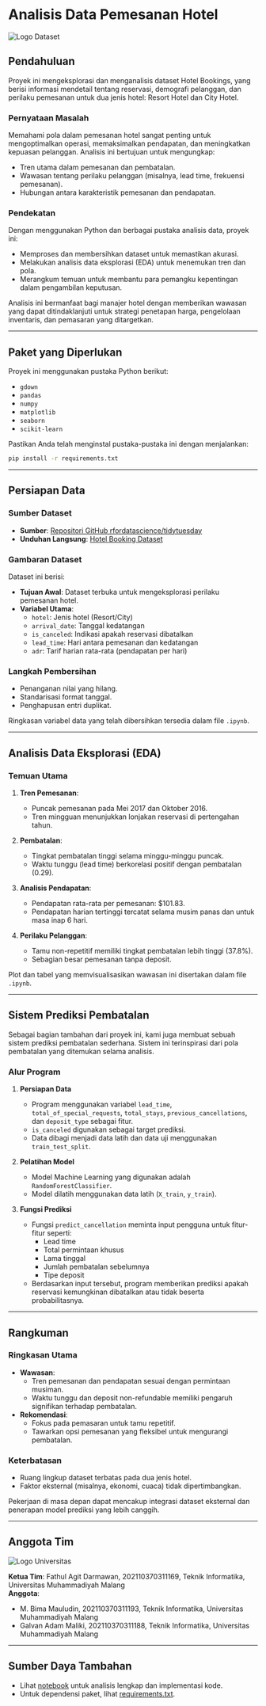 # Analisis Data Pemesanan Hotel

![Logo Dataset](https://avatars.githubusercontent.com/u/31736571?s=200&v=4)

## Pendahuluan
Proyek ini mengeksplorasi dan menganalisis dataset Hotel Bookings, yang berisi informasi mendetail tentang reservasi, demografi pelanggan, dan perilaku pemesanan untuk dua jenis hotel: Resort Hotel dan City Hotel.

### Pernyataan Masalah
Memahami pola dalam pemesanan hotel sangat penting untuk mengoptimalkan operasi, memaksimalkan pendapatan, dan meningkatkan kepuasan pelanggan. Analisis ini bertujuan untuk mengungkap:
- Tren utama dalam pemesanan dan pembatalan.
- Wawasan tentang perilaku pelanggan (misalnya, lead time, frekuensi pemesanan).
- Hubungan antara karakteristik pemesanan dan pendapatan.

### Pendekatan
Dengan menggunakan Python dan berbagai pustaka analisis data, proyek ini:
- Memproses dan membersihkan dataset untuk memastikan akurasi.
- Melakukan analisis data eksplorasi (EDA) untuk menemukan tren dan pola.
- Merangkum temuan untuk membantu para pemangku kepentingan dalam pengambilan keputusan.

Analisis ini bermanfaat bagi manajer hotel dengan memberikan wawasan yang dapat ditindaklanjuti untuk strategi penetapan harga, pengelolaan inventaris, dan pemasaran yang ditargetkan.

---

## Paket yang Diperlukan
Proyek ini menggunakan pustaka Python berikut:

- `gdown`
- `pandas`
- `numpy`
- `matplotlib`
- `seaborn`
- `scikit-learn`

Pastikan Anda telah menginstal pustaka-pustaka ini dengan menjalankan:
```bash
pip install -r requirements.txt
```

---

## Persiapan Data

### Sumber Dataset
- **Sumber**: [Repositori GitHub rfordatascience/tidytuesday](https://github.com/rfordatascience/tidytuesday)
- **Unduhan Langsung**: [Hotel Booking Dataset](https://www.dropbox.com/sh/qwdaldzkp8yrqwj/AADTj_WQcuKA0bsEeCKU__98a?dl=1)

### Gambaran Dataset
Dataset ini berisi:
- **Tujuan Awal**: Dataset terbuka untuk mengeksplorasi perilaku pemesanan hotel.
- **Variabel Utama**:
  - `hotel`: Jenis hotel (Resort/City)
  - `arrival_date`: Tanggal kedatangan
  - `is_canceled`: Indikasi apakah reservasi dibatalkan
  - `lead_time`: Hari antara pemesanan dan kedatangan
  - `adr`: Tarif harian rata-rata (pendapatan per hari)

### Langkah Pembersihan
- Penanganan nilai yang hilang.
- Standarisasi format tanggal.
- Penghapusan entri duplikat.

Ringkasan variabel data yang telah dibersihkan tersedia dalam file `.ipynb`.

---

## Analisis Data Eksplorasi (EDA)

### Temuan Utama
1. **Tren Pemesanan**:
   - Puncak pemesanan pada Mei 2017 dan Oktober 2016.
   - Tren mingguan menunjukkan lonjakan reservasi di pertengahan tahun.

2. **Pembatalan**:
   - Tingkat pembatalan tinggi selama minggu-minggu puncak.
   - Waktu tunggu (lead time) berkorelasi positif dengan pembatalan (0.29).

3. **Analisis Pendapatan**:
   - Pendapatan rata-rata per pemesanan: $101.83.
   - Pendapatan harian tertinggi tercatat selama musim panas dan untuk masa inap 6 hari.

4. **Perilaku Pelanggan**:
   - Tamu non-repetitif memiliki tingkat pembatalan lebih tinggi (37.8%).
   - Sebagian besar pemesanan tanpa deposit.

Plot dan tabel yang memvisualisasikan wawasan ini disertakan dalam file `.ipynb`.

---

## Sistem Prediksi Pembatalan
Sebagai bagian tambahan dari proyek ini, kami juga membuat sebuah sistem prediksi pembatalan sederhana. Sistem ini terinspirasi dari pola pembatalan yang ditemukan selama analisis.

### Alur Program
1. **Persiapan Data**
   - Program menggunakan variabel `lead_time`, `total_of_special_requests`, `total_stays`, `previous_cancellations`, dan `deposit_type` sebagai fitur.
   - `is_canceled` digunakan sebagai target prediksi.
   - Data dibagi menjadi data latih dan data uji menggunakan `train_test_split`.

2. **Pelatihan Model**
   - Model Machine Learning yang digunakan adalah `RandomForestClassifier`.
   - Model dilatih menggunakan data latih (`X_train`, `y_train`).

3. **Fungsi Prediksi**
   - Fungsi `predict_cancellation` meminta input pengguna untuk fitur-fitur seperti:
     - Lead time
     - Total permintaan khusus
     - Lama tinggal
     - Jumlah pembatalan sebelumnya
     - Tipe deposit
   - Berdasarkan input tersebut, program memberikan prediksi apakah reservasi kemungkinan dibatalkan atau tidak beserta probabilitasnya.

---

## Rangkuman

### Ringkasan Utama
- **Wawasan**:
  - Tren pemesanan dan pendapatan sesuai dengan permintaan musiman.
  - Waktu tunggu dan deposit non-refundable memiliki pengaruh signifikan terhadap pembatalan.
- **Rekomendasi**:
  - Fokus pada pemasaran untuk tamu repetitif.
  - Tawarkan opsi pemesanan yang fleksibel untuk mengurangi pembatalan.

### Keterbatasan
- Ruang lingkup dataset terbatas pada dua jenis hotel.
- Faktor eksternal (misalnya, ekonomi, cuaca) tidak dipertimbangkan.

Pekerjaan di masa depan dapat mencakup integrasi dataset eksternal dan penerapan model prediksi yang lebih canggih.

---

## Anggota Tim

![Logo Universitas](https://www.google.com/url?sa=i&url=https%3A%2F%2Fid.wikipedia.org%2Fwiki%2FUniversitas_Muhammadiyah_Malang&psig=AOvVaw3JpXiQfiIR94KNH11w4V7J&ust=1734326012026000&source=images&cd=vfe&opi=89978449&ved=0CBEQjRxqFwoTCPDYyICCqYoDFQAAAAAdAAAAABAJ)

**Ketua Tim**: Fathul Agit Darmawan, 202110370311169, Teknik Informatika, Universitas Muhammadiyah Malang  
**Anggota**:  
- M. Bima Mauludin, 202110370311193, Teknik Informatika, Universitas Muhammadiyah Malang  
- Galvan Adam Maliki, 202110370311188, Teknik Informatika, Universitas Muhammadiyah Malang  

---

## Sumber Daya Tambahan

- Lihat [notebook](hotel_booking_analysis.ipynb) untuk analisis lengkap dan implementasi kode.
- Untuk dependensi paket, lihat [requirements.txt](requirements.txt).
